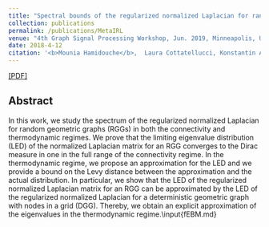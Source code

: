```yaml
---
title: "Spectral bounds of the regularized normalized Laplacian for random geometric graphs"
collection: publications
permalink: /publications/MetaIRL
venue: "4th Graph Signal Processing Workshop, Jun. 2019, Minneapolis, USA."
date: 2018-4-12
citation: '<b>Mounia Hamidouche</b>,  Laura Cottatellucci, Konstantin Avrachenkov'
---
```


[[PDF]](https://arxiv.org/pdf/1910.08873.pdf)


## Abstract
In this work, we study the spectrum of the regularized normalized Laplacian for random geometric graphs (RGGs) in both the connectivity and thermodynamic regimes. We prove that the limiting eigenvalue distribution (LED) of the normalized Laplacian matrix for an RGG converges to the Dirac measure in one in the full range of the connectivity regime. In the thermodynamic regime, we propose an approximation for the LED and we provide a bound on the Levy distance between the approximation and the actual distribution. In particular, we show that the LED of the regularized normalized Laplacian matrix for an RGG can be approximated by the LED of the regularized normalized Laplacian for a deterministic geometric graph with nodes in a grid (DGG). Thereby, we obtain an explicit approximation of the eigenvalues in the thermodynamic regime.\input{fEBM.md}
